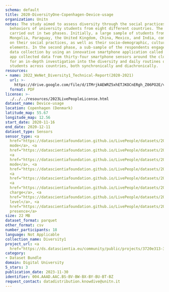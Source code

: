 ```yaml
---
schema: default
title: 2020-DiversityOne-Copenhagen-Device-usage
organization: Unitn
notes: The study aimed to assess diversity through the social practices and daily
  behaviors of university students from eight different countries. The research was
  carried out in two phases. Initially, a large sample of students from Denmark, Italy,
  Mongolia, Paraguay, the United Kingdom, China, Mexico, and India, completed a survey
  on their social practices, as well as their socio-demographic, cultural, and psychological
  elements. In the second phase, a sub-sample of the respondents engaged in a four-week
  data collection by using an innovative smartphone application called iLog. This
  app collected data from thirty-four smartphone sensors around the clock, allowing
  for an in-depth investigation into the diversity and daily routines of university
  students across countries, both synchronically and diachronically.
resources:
- name: 2022_WeNet_Diversity1_Technical-Report(2020-2021)
  url: >-
    https://drive.google.com/file/d/1TMrjkAEWRZ5xhETJKOCnERgh_Z06PO2E/view?usp=drive_link
  format: PDF
license: >-
  ./../../resources/2023LivePeopleLicense.html
dataset_name: Device-usage
location: Copenhagen (Denmark)
latitude_map: 55.67
longitude_map: 12.56
start_date: 2020-11-16
end_date: 2020-12-11
dataset_type: Sensors
sensor_type: <a 
  href="https://datascientiafoundation.github.io/LivePeople/datasets/2020-DV1-Copenhagen-Airplane%20Mode%20Event/">airplane
  mode</a>, <a 
  href="https://datascientiafoundation.github.io/LivePeople/datasets/2020-DV1-Copenhagen-Doze%20Event/">doze</a>,
  <a 
  href="https://datascientiafoundation.github.io/LivePeople/datasets/2020-DV1-Copenhagen-Ring%20Mode%20Event/">ring
  mode</a>, <a 
  href="https://datascientiafoundation.github.io/LivePeople/datasets/2020-DV1-Copenhagen-Screen%20Event/">screen</a>,
  <a 
  href="https://datascientiafoundation.github.io/LivePeople/datasets/2020-DV1-Copenhagen-Touch%20Event/">touch</a>,
  <a 
  href="https://datascientiafoundation.github.io/LivePeople/datasets/2020-DV1-Copenhagen-Batterycharge%20Event/">battery
  charge</a>, <a 
  href="https://datascientiafoundation.github.io/LivePeople/datasets/2020-DV1-Copenhagen-Battery%20Monitoring%20Log/">battery
  level</a>, <a 
  href="https://datascientiafoundation.github.io/LivePeople/datasets/2020-DV1-Copenhagen-User%20Presence%20Event/">user
  presence</a>
size: 22 MB
dataset_format: parquet
other_format: csv
number_participants: 18
language: Not Applicable
collection_name: Diversity1
project_url: <a 
  href="https://ds.datascientia.eu/community/public/projects/3720e313-356e-4b7c-830e-be5cc7dbb3b5">https://ds.datascientia.eu/community/public/projects/3720e313-356e-4b7c-830e-be5cc7dbb3b5</a>
category:
- Dataset Bundle
domain: Digital University
5_stars: 3
publication_date: 2023-11-30
identifier: 004.AAAD.AAC.BS-BV-BW-BX-BY-BU-BT-BZ
request_contact: datadistribution.knowdive@unitn.it
---
```

